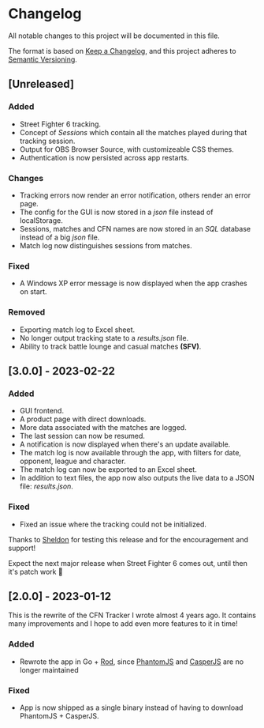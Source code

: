 # Changelog

All notable changes to this project will be documented in this file.

The format is based on [Keep a Changelog](https://keepachangelog.com/en/1.0.0/),
and this project adheres to [Semantic Versioning](https://semver.org/spec/v2.0.0.html).

## [Unreleased]

### Added
- Street Fighter 6 tracking.
- Concept of *Sessions* which contain all the matches played during that tracking session.
- Output for OBS Browser Source, with customizeable CSS themes.
- Authentication is now persisted across app restarts.

### Changes
- Tracking errors now render an error notification, others render an error page.
- The config for the GUI is now stored in a *json* file instead of localStorage.
- Sessions, matches and CFN names are now stored in an *SQL* database instead of a big *json* file.
- Match log now distinguishes sessions from matches.

### Fixed
- A Windows XP error message is now displayed when the app crashes on start.

### Removed
- Exporting match log to Excel sheet.
- No longer output tracking state to a *results.json* file.
- Ability to track battle lounge and casual matches **(SFV)**.

## [3.0.0] - 2023-02-22

### Added
- GUI frontend.
- A product page with direct downloads.
- More data associated with the matches are logged.
- The last session can now be resumed.
- A notification is now displayed when there's an update available.
- The match log is now available through the app, with filters for date, opponent, league and character.
- The match log can now be exported to an Excel sheet.
- In addition to text files, the app now also outputs the live data to a JSON file: *results.json*.

### Fixed
- Fixed an issue where the tracking could not be initialized.

Thanks to [Sheldon](https://www.twitch.tv/SheldonTwitching) for testing this release and for the encouragement and support!

Expect the next major release when Street Fighter 6 comes out, until then it's patch work 💯

## [2.0.0] - 2023-01-12

This is the rewrite of the CFN Tracker I wrote almost 4 years ago. It contains many improvements and I hope to add even more features to it in time!

### Added
- Rewrote the app in Go + [Rod](https://github.com/go-rod/rod), since [PhantomJS](https://github.com/ariya/phantomjs) and [CasperJS](https://github.com/casperjs/casperjs) are no longer maintained

### Fixed
- App is now shipped as a single binary instead of having to download PhantomJS + CasperJS.